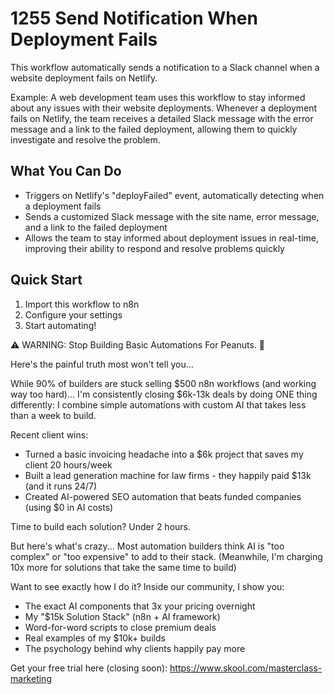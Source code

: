 # 1255 Send Notification When Deployment Fails

This workflow automatically sends a notification to a Slack channel when a website deployment fails on Netlify.

Example: A web development team uses this workflow to stay informed about any issues with their website deployments. Whenever a deployment fails on Netlify, the team receives a detailed Slack message with the error message and a link to the failed deployment, allowing them to quickly investigate and resolve the problem.

## What You Can Do
- Triggers on Netlify's "deployFailed" event, automatically detecting when a deployment fails
- Sends a customized Slack message with the site name, error message, and a link to the failed deployment
- Allows the team to stay informed about deployment issues in real-time, improving their ability to respond and resolve problems quickly

## Quick Start
1. Import this workflow to n8n
2. Configure your settings
3. Start automating!

⚠️ WARNING: Stop Building Basic Automations For Peanuts. 🚫

Here's the painful truth most won't tell you...

While 90% of builders are stuck selling $500 n8n workflows (and working way too hard)...
I'm consistently closing $6k-13k deals by doing ONE thing differently:
I combine simple automations with custom AI that takes less than a week to build.

Recent client wins:
* Turned a basic invoicing headache into a $6k project that saves my client 20 hours/week
* Built a lead generation machine for law firms - they happily paid $13k (and it runs 24/7)
* Created AI-powered SEO automation that beats funded companies (using $0 in AI costs)

Time to build each solution? Under 2 hours.

But here's what's crazy...
Most automation builders think AI is "too complex" or "too expensive" to add to their stack.
(Meanwhile, I'm charging 10x more for solutions that take the same time to build)

Want to see exactly how I do it?
Inside our community, I show you:
* The exact AI components that 3x your pricing overnight
* My "$15k Solution Stack" (n8n + AI framework)
* Word-for-word scripts to close premium deals
* Real examples of my $10k+ builds
* The psychology behind why clients happily pay more

Get your free trial here (closing soon): https://www.skool.com/masterclass-marketing
